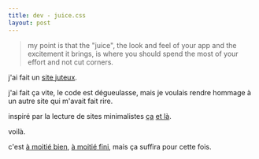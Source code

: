 ```yaml
---
title: dev - juice.css
layout: post
---
```


> my point is that the "juice", the look and feel of your app and the excitement it brings, is where you should spend the most of your effort and not cut corners.

j'ai fait un [site juteux](https://1363v4.github.io/css.juice/).

j'ai fait ça vite, le code est dégueulasse,
mais je voulais rendre hommage à un autre site qui m'avait fait rire.

inspiré par la lecture de sites minimalistes
[ça](https://newcss.net/)
[et là](https://deadsimplesites.com/).

voilà.

c'est
[à moitié bien](https://www.youtube.com/watch?v=aLqScpKlzRo),
[à moitié fini](https://youtu.be/o0I0Poe3qlg),
mais ça suffira pour cette fois.
